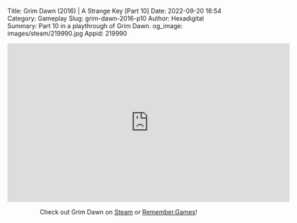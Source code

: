 Title: Grim Dawn (2016) | A Strange Key [Part 10]
Date: 2022-09-20 16:54
Category: Gameplay
Slug: grim-dawn-2016-p10
Author: Hexadigital
Summary: Part 10 in a playthrough of Grim Dawn.
og_image: images/steam/219990.jpg
Appid: 219990

<center><iframe src="https://www.youtube.com/embed/0hygNf1bc_A?feature=oembed" allow="accelerometer; autoplay; encrypted-media; gyroscope; picture-in-picture" width="640" height="360" frameborder="0"></iframe>

Check out Grim Dawn on [Steam](https://store.steampowered.com/app/219990/?curator_clanid=34633900) or [Remember.Games](https://remember.games/game/178/)!</center>

